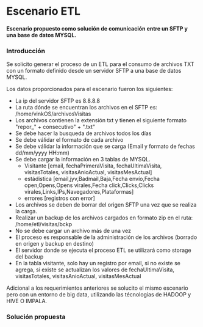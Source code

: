 # Escenario ETL

#### Escenario propuesto como solución de comunicación entre un SFTP y una base de datos MYSQL.

### Introducción
Se solicito generar el proceso de un ETL para el consumo de archivos TXT con un formato definido desde un servidor SFTP a una base de datos MYSQL.

Los datos proporcionados para el escenario fueron los siguientes:
* La ip del servidor SFTP es 8.8.8.8
* La ruta dónde se encuentran los archivos en el SFTP es: /home/vinkOS/archivosVisitas
* Los archivos contienen la extensión txt y tienen el siguiente formato "repor_" + consecutivo" + ".txt"
* Se debe hacer la busqueda de archivos todos los días
* Se debe válidar el formato de cada archivo
* Se debe válidar la información que se carga (Email y formato de fechas dd/mm/yyyy HH:mm)
* Se debe cargar la información en 3 tablas de MYSQL.
    * Visitante [email, fechaPrimeraVisita, fechaUltimaVisita, visitasTotales, visitasAnioActual, visitasMesActual]
    * estádistica [email,jyv,Badmail,Baja,Fecha envío,Fecha open,Opens,Opens virales,Fecha click,Clicks,Clicks virales,Links,IPs,Navegadores,Plataformas]
    * errores [registros con error]
* Los archivos se deben de borrar del origen SFTP una vez que se realiza la carga.
* Realizar un backup de los archivos cargados en formato zip en el ruta: /home/etl/visitas/bckp
* No se debe cargar un archivo más de una vez
* El proceso es responsable de la administración de los archivos (borrado en origen y backup en destino)
* El servidor donde se ejecuta el proceso ETL se utilizará como storage del backup
* En la tabla visitante, solo hay un registro por email, si no existe se agrega, si existe se actualizan los valores de fechaUltimaVisita, visitasTotales, visitasAnioActual, visitasMesActual

Adicional a los requerimientos anteriores se solucito el mismo escenario pero con un entorno de big data, utilizando las técnologias de HADOOP y HIVE O IMPALA.

### Solución propuesta


